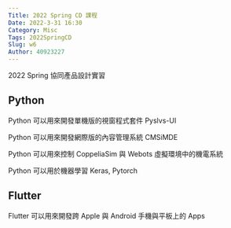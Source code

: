 ```yaml
---
Title: 2022 Spring CD 課程
Date: 2022-3-31 16:30
Category: Misc
Tags: 2022SpringCD
Slug: w6
Author: 40923227
---
```


2022 Spring 協同產品設計實習
<!-- PELICAN_END_SUMMARY -->

Python
----
Python 可以用來開發單機版的視窗程式套件 Pyslvs-UI

Python 可以用來開發網際版的內容管理系統 CMSiMDE

Python 可以用來控制 CoppeliaSim 與 Webots 虛擬環境中的機電系統

Python 可以用於機器學習 Keras, Pytorch


Flutter
----

Flutter 可以用來開發跨 Apple 與 Android 手機與平板上的 Apps


